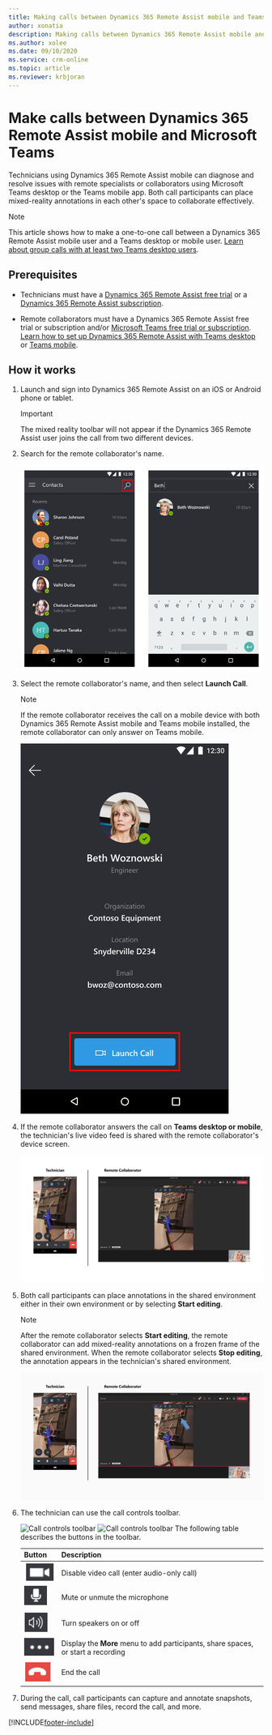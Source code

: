 ```yaml
---
title: Making calls between Dynamics 365 Remote Assist mobile and Teams
author: xonatia
description: Making calls between Dynamics 365 Remote Assist mobile and Teams desktop or mobile 
ms.author: xolee
ms.date: 09/10/2020
ms.service: crm-online
ms.topic: article
ms.reviewer: krbjoran
---
```

# Make calls between Dynamics 365 Remote Assist mobile and Microsoft Teams

Technicians using Dynamics 365 Remote Assist mobile can diagnose and resolve issues with remote specialists or collaborators using Microsoft Teams desktop or the Teams mobile app. Both call participants can place mixed-reality annotations in each other's space to collaborate effectively. 

> [!NOTE]
> This article shows how to make a one-to-one call between a Dynamics 365 Remote Assist mobile user and a Teams desktop or mobile user. [Learn about group calls with at least two Teams desktop users](group-calling.md).

## Prerequisites

- Technicians must have a [Dynamics 365 Remote Assist free trial](../try-remote-assist.md) or a [Dynamics 365 Remote Assist subscription](../buy-remote-assist.md).

- Remote collaborators must have a Dynamics 365 Remote Assist free trial or subscription and/or [Microsoft Teams free trial or subscription](https://www.microsoft.com/microsoft-365/microsoft-teams/group-chat-software). [Learn how to set up Dynamics 365 Remote Assist with Teams desktop](../teams-pc-all.md) or [Teams mobile](../teams-mobile-all.md).

## How it works

1. Launch and sign into Dynamics 365 Remote Assist on an iOS or Android phone or tablet.

    > [!IMPORTANT]
    > The mixed reality toolbar will not appear if the Dynamics 365 Remote Assist user joins the call from two different devices.

2. Search for the remote collaborator's name.

    ![Screenshot of Dynamics 365 Remote Assist mobile, showing the contacts screen and highlighting the search icon.](./media/calls_2.png "Search")

3. Select the remote collaborator's name, and then select **Launch Call**.

    > [!NOTE]
    > If the remote collaborator receives the call on a mobile device with both Dynamics 365 Remote Assist mobile and Teams mobile installed, the remote collaborator can only answer on Teams mobile. 

    ![Screenshot of Dynamics 365 Remote Assist mobile showing the Launch Call button.](./media/calls_3.png)

4. If the remote collaborator answers the call on **Teams desktop or mobile**, the technician's live video feed is shared with the remote collaborator's device screen.

    ![Screenshot of a Dynamics 365 Remote Assist mobile to Microsoft Teams call.](./media/ram-teams-video.png)

5. Both call participants can place annotations in the shared environment either in their own environment or by selecting **Start editing**. 

    > [!NOTE] 
    > After the remote collaborator selects **Start editing**, the remote collaborator can add mixed-reality annotations on a frozen frame of the shared environment. When the remote collaborator selects **Stop editing**, the annotation appears in the technician's shared environment. 

    ![Side-by-side screenshots of Dynamics 365 Remote Assist mobile and Microsoft Teams, showing annotations appearing in both screens.](./media/ram-teams-remote-collab.png "Place Annotations")

6. The technician can use the call controls toolbar.

    ![Call controls toolbar](./media/call-controls-toolbar.PNG "Call controls toolbar")
    ![Call controls toolbar](./media/call-controls-toolbar.PNG "Call controls toolbar")
    The following table describes the buttons in the toolbar.

    |Button|Description|
    |--------|--------------------------|
    |![Video button](./media/ra-video-button.PNG)|Disable video call (enter audio-only call)|
    |![Microphone button](./media/ra-microphone-button.PNG)|Mute or unmute the microphone|
    |![Speakers button](./media/ra-speaker-button.PNG)|Turn speakers on or off|
    |![More menu button](./media/ra-more-menu.PNG)|Display the **More** menu to add participants, share spaces, or start a recording|
    |![End call button](./media/ra-end-call.PNG)|End the call|
    
7. During the call, call participants can capture and annotate snapshots, send messages, share files, record the call, and more.

[!INCLUDE[footer-include](../../includes/footer-banner.md)]
